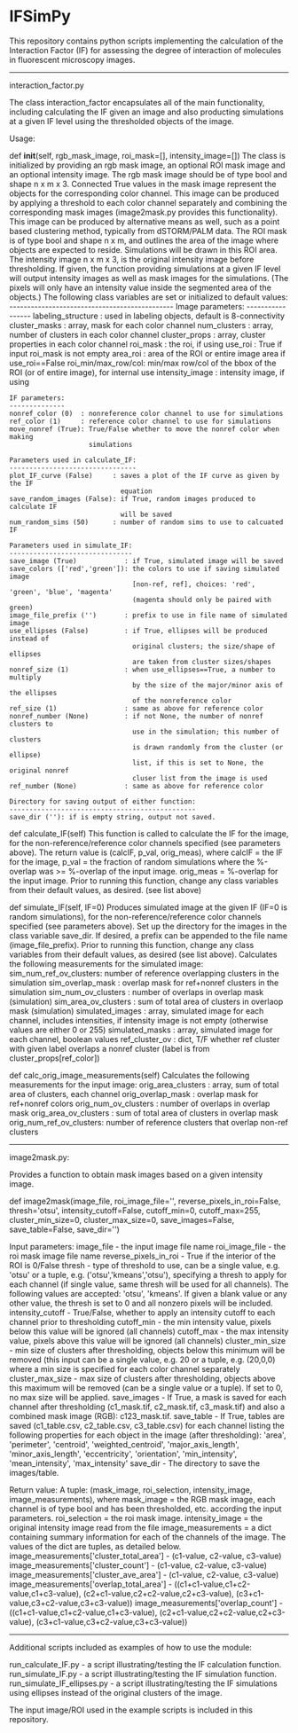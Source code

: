 # IFSimPy
This repository contains python scripts implementing the calculation of the Interaction Factor (IF) for assessing the degree of interaction of molecules in fluorescent microscopy images.

----------------------------------------------------------------------------------------------------------------------------
interaction_factor.py

The class interaction_factor encapsulates all of the main functionality, including calculating the IF given an image and also producting simulations at a given IF level using the thresholded objects of the image.

Usage:

def __init__(self, rgb_mask_image, roi_mask=[], intensity_image=[])
The class is initialized by providing an rgb mask image, an optional ROI mask image and an optional intensity image.  The rgb mask image should be of type bool and shape n x m x 3.  Connected True values in the mask image represent the objects for the corresponding color channel.  This image can be produced by applying a threshold to each color channel separately and combining the corresponding mask images (image2mask.py provides this functionality).  This image can be produced by alternative means as well, such as a point based clustering method, typically from dSTORM/PALM data.  The ROI mask is of type bool and shape n x m, and outlines the area of the image where objects are expected to reside.  Simulations will be drawn in this ROI area.  The intensity image n x m x 3, is the original intensity image before thresholding. If given, the function providing simulations at a given IF level will output intensity images as well as mask images for the simulations.  (The pixels will only have an intensity value inside the segmented area of the objects.)  The following class variables are set or initialized to default values:
    ----------------------------------------------
    Image parameters:
    -----------------
    labeling_structure : used in labeling objects, default is 8-connectivity
    cluster_masks      : array, mask for each color channel
    num_clusters       : array, number of clusters in each color channel
    cluster_props      : array, cluster properties in each color channel
    roi_mask           : the roi, if using
    use_roi            : True if input roi_mask is not empty
    area_roi           : area of the ROI or entire image area if use_roi==False
    roi_min/max_row/col: min/max row/col of the bbox of the ROI 
                         (or of entire image), for internal use
    intensity_image    : intensity image, if using
    
    IF parameters:
    --------------
    nonref_color (0)  : nonreference color channel to use for simulations
    ref_color (1)     : reference color channel to use for simulations
    move_nonref (True): True/False whether to move the nonref color when making 
                        simulations
    
    Parameters used in calculate_IF:
    --------------------------------
    plot_IF_curve (False)     : saves a plot of the IF curve as given by the IF 
                                equation
    save_random_images (False): if True, random images produced to calculate IF 
                                will be saved
    num_random_sims (50)      : number of random sims to use to calcuated IF 
        
    Parameters used in simulate_IF:
    -------------------------------
    save_image (True)            : if True, simulated image will be saved
    save_colors (['red','green']): the colors to use if saving simulated image 
                                   [non-ref, ref], choices: 'red', 'green', 'blue', 'magenta' 
                                   (magenta should only be paired with green)
    image_file_prefix ('')       : prefix to use in file name of simulated image
    use_ellipses (False)         : if True, ellipses will be produced instead of 
                                   original clusters; the size/shape of ellipses 
                                   are taken from cluster sizes/shapes
    nonref_size (1)              : when use_ellipses==True, a number to multiply 
                                   by the size of the major/minor axis of the ellipses 
                                   of the nonreference color
    ref_size (1)                 : same as above for reference color
    nonref_number (None)         : if not None, the number of nonref clusters to 
                                   use in the simulation; this number of clusters 
                                   is drawn randomly from the cluster (or ellipse) 
                                   list, if this is set to None, the original nonref 
                                   cluser list from the image is used 
    ref_number (None)            : same as above for reference color
        
    Directory for saving output of either function:
    -----------------------------------------------
    save_dir (''): if is empty string, output not saved. 

def calculate_IF(self)
This function is called to calculate the IF for the image, for the non-reference/reference color channels specified (see parameters above).  The return value is (calcIF, p_val, orig_meas), where calcIF = the IF for the image, p_val = the fraction of random simulations where the %-overlap was >= %-overlap of the input image.  orig_meas = %-overlap for the input image.  Prior to running this function, change any class variables from their default values, as desired.  (see list above)

def simulate_IF(self, IF=0)
Produces simulated image at the given IF (IF=0 is random simulations), for the non-reference/reference color channels specified (see parameters above).  Set up the directory for the images in the class variable save_dir.  If desired, a prefix can be appended to the file name (image_file_prefix).  Prior to running this function, change any class variables from their default values, as desired (see list above).  Calculates the following measurements for the simulated image:
    sim_num_ref_ov_clusters: number of reference overlapping clusters in the simulation
    sim_overlap_mask       : overlap mask for ref+nonref clusters in the simulation
    sim_num_ov_clusters    : number of overlaps in overlap mask (simulation)
    sim_area_ov_clusters   : sum of total area of clusters in overlaop mask (simulation)
    simulated_images       : array, simulated image for each channel, includes intensities, 
                             if intensity image is not empty (otherwise values 
                             are either 0 or 255)
    simulated_masks        : array, simulated image for each channel,  boolean values
    ref_cluster_ov         : dict, T/F whether ref cluster with given label overlaps
                             a nonref cluster (label is from cluster_props[ref_color])

def calc_orig_image_measurements(self)
Calculates the following measurements for the input image:
    orig_area_clusters      : array, sum of total area of clusters, each channel
    orig_overlap_mask       : overlap mask for ref+nonref colors 
    orig_num_ov_clusters    : number of overlaps in overlap mask
    orig_area_ov_clusters   : sum of total area of clusters in overlap mask
    orig_num_ref_ov_clusters: number of reference clusters that overlap non-ref clusters

----------------------------------------------------------------------------------------------------------------------------
image2mask.py:

Provides a function to obtain mask images based on a given intensity image.  

def image2mask(image_file, roi_image_file='', reverse_pixels_in_roi=False, 
               thresh='otsu', intensity_cutoff=False, cutoff_min=0, 
               cutoff_max=255, cluster_min_size=0, cluster_max_size=0, 
               save_images=False, save_table=False, save_dir='')
               
Input parameters:
image_file - the input image file name
roi_image_file - the roi mask image file name
reverse_pixels_in_roi - True if the interior of the ROI is 0/False
thresh - type of threshold to use, can be a single value, e.g. 'otsu' or a tuple, e.g. ('otsu','kmeans','otsu'), specifying a thresh to apply for each channel (if single value, same thresh will be used for all channels).  The following values are accepted: 'otsu', 'kmeans'.  If given a blank value or any other value, the thresh is set to 0 and all nonzero pixels will be included.
intensity_cutoff - True/False, whether to apply an intensity cutoff to each channel prior to thresholding
cutoff_min - the min intensity value, pixels below this value will be ignored (all channels)
cutoff_max - the max intensity value, pixels above this value will be ignored (all channels)
cluster_min_size - min size of clusters after thresholding, objects below this minimum will be removed (this input can be a single value, e.g. 20 or a tuple, e.g. (20,0,0) where a min size is specified for each color channel separately
cluster_max_size - max size of clusters after thresholding, objects above this maximum will be removed (can be a single value or a tuple).  If set to 0, no max size will be applied.
save_images - If True, a mask is saved for each channel after thresholding (c1_mask.tif, c2_mask.tif, c3_mask.tif) and also a combined mask image (RGB): c123_mask.tif.
save_table - If True, tables are saved (c1_table.csv, c2_table.csv, c3_table.csv) for each channel listing the following properties for each object in the image (after thresholding): 
'area', 'perimeter', 'centroid', 'weighted_centroid', 'major_axis_length', 'minor_axis_length', 'eccentricity', 'orientation', 'min_intensity', 'mean_intensity', 'max_intensity'
save_dir - The directory to save the images/table.

Return value:
A tuple: (mask_image, roi_selection, intensity_image, image_measurements), where 
mask_image = the RGB mask image, each channel is of type bool and has been thresholded, etc. according the input parameters.
roi_selection = the roi mask image.
intensity_image = the original intensity image read from the file
image_measurements = a dict containing summary information for each of the channels of the image.  The values of the dict are tuples, as detailed below.
image_measurements['cluster_total_area'] - (c1-value, c2-value, c3-value)
image_measurements['cluster_count'] - (c1-value, c2-value, c3-value)
image_measurements['cluster_ave_area'] - (c1-value, c2-value, c3-value)
image_measurements['overlap_total_area'] - ((c1+c1-value,c1+c2-value,c1+c3-value), (c2+c1-value,c2+c2-value,c2+c3-value), (c3+c1-value,c3+c2-value,c3+c3-value))
image_measurements['overlap_count'] - ((c1+c1-value,c1+c2-value,c1+c3-value), (c2+c1-value,c2+c2-value,c2+c3-value), (c3+c1-value,c3+c2-value,c3+c3-value))

----------------------------------------------------------------------------------------------------------------------------
Additional scripts included as examples of how to use the module:

run_calculate_IF.py - a script illustrating/testing the IF calculation function.
run_simulate_IF.py - a script illustrating/testing the IF simulation function.
run_simulate_IF_ellipses.py - a script illustrating/testing the IF simulations using ellipses instead of the original clusters of the image.

The input image/ROI used in the example scripts is included in this repository.



